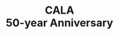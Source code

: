 ---
category: "Featured News"
title: "CALA<br /> 50-year Anniversary"
img: "../assets/images/CALA Logo.png"
readMoreLink: "/"
---